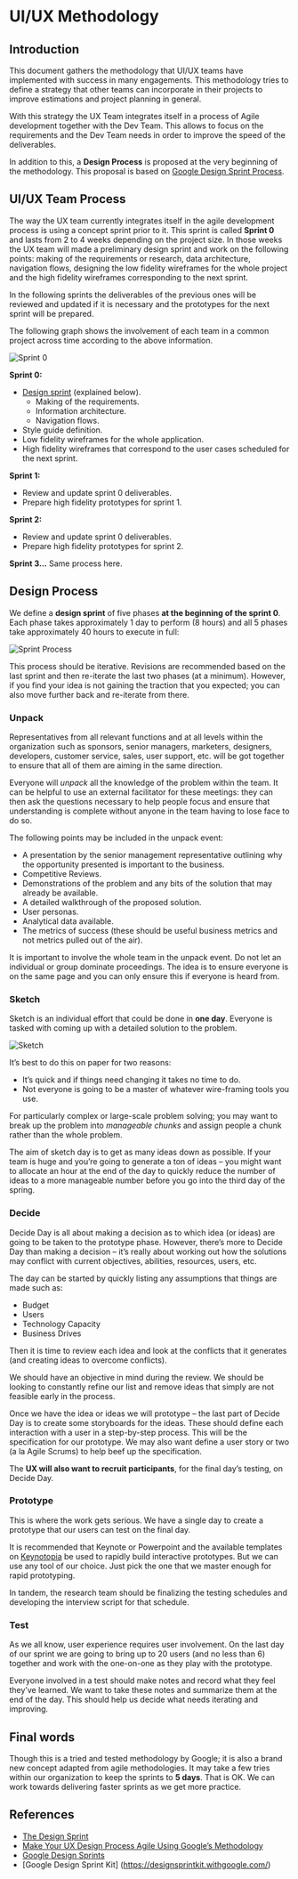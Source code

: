 # UI/UX Methodology

## Introduction

This document gathers the methodology that UI/UX teams have implemented with success in many engagements. This methodology tries to define a strategy that other teams can incorporate in their projects to improve estimations and project planning in general. 

With this strategy the UX Team integrates itself in a process of Agile development together with the Dev Team. This allows to focus on the requirements and the Dev Team needs in order to improve the speed of the deliverables.

In addition to this, a **Design Process** is proposed at the very beginning of the methodology. This proposal is based on [Google Design Sprint Process](http://www.gv.com/sprint/). 

## UI/UX Team Process

The way the UX team currently integrates itself in the agile development process is using a concept sprint prior to it. This sprint is called **Sprint 0** and lasts from 2 to 4 weeks depending on the project size. In those weeks the UX team will made a preliminary design sprint and work on the following points: making of the requirements or research, data architecture, navigation flows, designing the low fidelity wireframes for the whole project and the high fidelity wireframes corresponding to the next sprint.

In the following sprints the deliverables of the previous ones will be reviewed and updated if it is necessary and the prototypes for the next sprint will be prepared. 

The following graph shows the involvement of each team in a common project across time according to the above information. 

![Sprint 0](images/sprint0.jpg)

**Sprint 0:**
- [Design sprint](#design_process) (explained below).
  - Making of the requirements.
  - Information architecture.
  - Navigation flows.
- Style guide definition. 
- Low fidelity wireframes for the whole application.
- High fidelity wireframes that correspond to the user cases scheduled for the next sprint.

**Sprint 1:**
- Review and update sprint 0 deliverables.
- Prepare high fidelity prototypes for sprint 1.

**Sprint 2:**
- Review and update sprint 0 deliverables.
- Prepare high fidelity prototypes for sprint 2.

**Sprint 3...** Same process here.

## Design Process <a name="design_process"></a>

We define a **design sprint** of five phases **at the beginning of the sprint 0**. Each phase takes approximately 1 day to perform (8 hours) and all 5 phases take approximately 40 hours to execute in full:

![Sprint Process](images/Google-design-sprint-process1.png)

This process should be iterative. Revisions are recommended based on the last sprint and then re-iterate the last two phases (at a minimum). However, if you find your idea is not gaining the traction that you expected; you can also move further back and re-iterate from there.

### Unpack

Representatives from all relevant functions and at all levels within the organization such as sponsors, senior managers, marketers, designers, developers, customer service, sales, user support, etc. will be got together to ensure that all of them are aiming in the same direction.

Everyone will *unpack* all the knowledge of the problem within the team. It can be helpful to use an external facilitator for these meetings: they can then ask the questions necessary to help people focus and ensure that understanding is complete without anyone in the team having to lose face to do so.

The following points may be included in the unpack event:

- A presentation by the senior management representative outlining why the opportunity presented is important to the business.
- Competitive Reviews.
- Demonstrations of the problem and any bits of the solution that may already be available.
- A detailed walkthrough of the proposed solution.
- User personas.
- Analytical data available.
- The metrics of success (these should be useful business metrics and not metrics pulled out of the air).

It is important to involve the whole team in the unpack event. Do not let an individual or group dominate proceedings. The idea is to ensure everyone is on the same page and you can only ensure this if everyone is heard from.

### Sketch
Sketch is an individual effort that could be done in **one day**. Everyone is tasked with coming up with a detailed solution to the problem. 

![Sketch](images/sketch.jpeg)

It’s best to do this on paper for two reasons:

- It’s quick and if things need changing it takes no time to do.
- Not everyone is going to be a master of whatever wire-framing tools you use.

For particularly complex or large-scale problem solving; you may want to break up the problem into *manageable chunks* and assign people a chunk rather than the whole problem.

The aim of sketch day is to get as many ideas down as possible. If your team is huge and you’re going to generate a ton of ideas – you might want to allocate an hour at the end of the day to quickly reduce the number of ideas to a more manageable number before you go into the third day of the spring.  

### Decide

Decide Day is all about making a decision as to which idea (or ideas) are going to be taken to the prototype phase. However, there’s more to Decide Day than making a decision – it’s really about working out how the solutions may conflict with current objectives, abilities, resources, users, etc.

The day can be started by quickly listing any assumptions that things are made such as:

- Budget
- Users
- Technology Capacity
- Business Drives

Then it is time to review each idea and look at the conflicts that it generates (and creating ideas to overcome conflicts).

We should have an objective in mind during the review. We should be looking to constantly refine our list and remove ideas that simply are not feasible early in the process.

Once we have the idea or ideas we will prototype – the last part of Decide Day is to create some storyboards for the ideas. These should define each interaction with a user in a step-by-step process. This will be the specification for our prototype. We may also want define a user story or two (a la Agile Scrums) to help beef up the specification.

The **UX will also want to recruit participants**, for the final day’s testing, on Decide Day.

### Prototype

This is where the work gets serious. We have a single day to create a prototype that our users can test on the final day.

It is recommended that Keynote or Powerpoint and the available templates on [Keynotopia](http://keynotopia.com/) be used to rapidly build interactive prototypes. But we can use any tool of our choice. Just pick the one that we master enough for rapid prototyping.

In tandem, the research team should be finalizing the testing schedules and developing the interview script for that schedule.

### Test

As we all know, user experience requires user involvement. On the last day of our sprint we are going to bring up to 20 users (and no less than 6) together and work with the one-on-one as they play with the prototype.

Everyone involved in a test should make notes and record what they feel they’ve learned. We want to take these notes and summarize them at the end of the day. This should help us decide what needs iterating and improving.

## Final words

Though this is a tried and tested methodology by Google; it is also a brand new concept adapted from agile methodologies. It may take a few tries within our organization to keep the sprints to **5 days**. That is OK. We can work towards delivering faster sprints as we get more practice.

## References

- [The Design Sprint](http://www.gv.com/sprint/)
- [Make Your UX Design Process Agile Using Google’s Methodology](https://www.interaction-design.org/literature/article/make-your-ux-design-process-agile-using-google-s-methodology)
- [Google Design Sprints](http://www.agilemarketing.net/google-design-sprints/)
- [Google Design Sprint Kit] (https://designsprintkit.withgoogle.com/)
